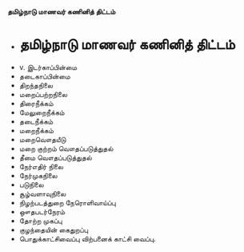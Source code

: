 **தமிழ்நாடு மாணவர் கணினித் திட்டம்**
- # தமிழ்நாடு மாணவர் கணினித் திட்டம்
- v. இடர்காப்பின்மை
- தடைகாப்பின்மை
- திறந்தநிலை
- மறைப்பற்றநிலை
- திரைநீக்கம்
- மேலுறைநீக்கம்
- தடைநீக்கம்
- மறைநீக்கம்
- மறைவௌதயீடு
- மறை குற்றம் வௌதப்படுத்துதல்
- தீமை வௌதப்படுத்துதல்
- நேர்எதிர் நிலை
- நேர்முகநிலை
- படுநிலை
- சூழ்வளாவுநிலை
- நிழற்படத்துறை நேரொளிவாய்ப்பு
- ஔதபடர்நேரம்
- தோற்ற முகப்பு
- குழந்தையின் கைதுறப்பு
- பொதுக்காட்சிவைப்பு விற்பனைக் காட்சி வைப்பு.

